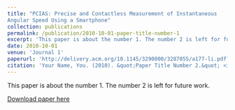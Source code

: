 ```yaml
---
title: "PCIAS: Precise and Contactless Measurement of Instantaneous
Angular Speed Using a Smartphone"
collection: publications
permalink: /publication/2010-10-01-paper-title-number-1
excerpt: 'This paper is about the number 1. The number 2 is left for future work.'
date: 2010-10-01
venue: 'Journal 1'
paperurl: 'http://delivery.acm.org/10.1145/3290000/3287055/a177-li.pdf?ip=36.152.24.133&id=3287055&acc=ACTIVE%20SERVICE&key=BF85BBA5741FDC6E%2E180A41DAF8736F97%2E4D4702B0C3E38B35%2E4D4702B0C3E38B35&__acm__=1563348733_5854e04168512e51722294d0774dbf8d'
citation: 'Your Name, You. (2010). &quot;Paper Title Number 2.&quot; <i>Journal 1</i>. 1(2).'
---
```

This paper is about the number 1. The number 2 is left for future work.

[Download paper here](http://delivery.acm.org/10.1145/3290000/3287055/a177-li.pdf?ip=36.152.24.133&id=3287055&acc=ACTIVE%20SERVICE&key=BF85BBA5741FDC6E%2E180A41DAF8736F97%2E4D4702B0C3E38B35%2E4D4702B0C3E38B35&__acm__=1563348733_5854e04168512e51722294d0774dbf8d)

